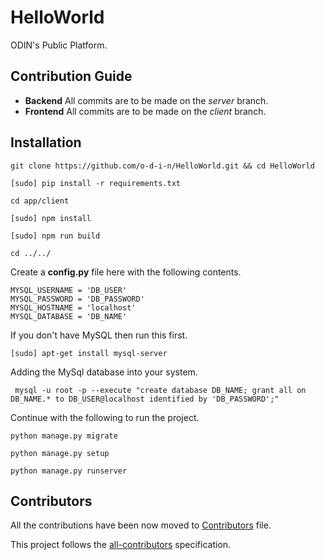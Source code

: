 # HelloWorld
ODIN's Public Platform.

## Contribution Guide
* **Backend**
  All commits are to be made on the _server_ branch.
* **Frontend**
  All commits are to be made on the _client_ branch.

## Installation
```
git clone https://github.com/o-d-i-n/HelloWorld.git && cd HelloWorld
```
```
[sudo] pip install -r requirements.txt
```
```
cd app/client
```
```
[sudo] npm install
```
```
[sudo] npm run build
```
```
cd ../../
```
Create a **config.py** file here with the following contents.
```
MYSQL_USERNAME = 'DB_USER'
MYSQL_PASSWORD = 'DB_PASSWORD'
MYSQL_HOSTNAME = 'localhost'
MYSQL_DATABASE = 'DB_NAME'
```

If you don't have MySQL then run this first.
```
[sudo] apt-get install mysql-server 
```

Adding the MySql database into your system.
```
 mysql -u root -p --execute "create database DB_NAME; grant all on DB_NAME.* to DB_USER@localhost identified by 'DB_PASSWORD';"
``` 

Continue with the following to run the project.
```
python manage.py migrate
```
```
python manage.py setup
```
```
python manage.py runserver
```

## Contributors
All the contributions have been now moved to [Contributors](CONTRIBUTORS.md) file.

This project follows the [all-contributors](https://github.com/kentcdodds/all-contributors) specification.
